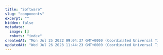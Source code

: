 ```yaml
---
title: "Software"
slug: "components"
excerpt: ""
hidden: false
metadata: 
  image: []
  robots: "index"
createdAt: "Mon Jul 25 2022 09:04:37 GMT+0000 (Coordinated Universal Time)"
updatedAt: "Wed Jul 26 2023 11:44:23 GMT+0000 (Coordinated Universal Time)"
---
```

